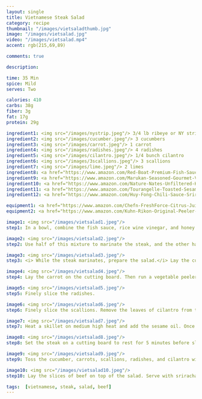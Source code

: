 ```yaml
---
layout: single
title: Vietnamese Steak Salad
category: recipe
thumbnail: "/images/vietsaladthumb.jpg"
image: "/images/vietsalad.jpg"
video: "/images/vietsalad.mp4"
accent: rgb(215,69,89)

comments: true

description:

time: 35 Min
spice: Mild
serves: Two

calories: 410
carbs: 38g
fiber: 3g
fat: 17g
protein: 29g

ingredient1: <img src="/images/nystrip.jpeg"/> 3/4 lb ribeye or NY strip
ingredient2: <img src="/images/cucumber.jpeg"/> 3 cucumbers
ingredient3: <img src="/images/carrot.jpeg"/> 1 carrot
ingredient4: <img src="/images/radishes.jpeg"/> 4 radishes
ingredient5: <img src="/images/cilantro.jpeg"/> 1/4 bunch cilantro
ingredient6: <img src="/images/3scallions.jpeg"/> 3 scallions
ingredient7: <img src="/images/lime.jpeg"/> 2 limes
ingredient8: <a href="https://www.amazon.com/Red-Boat-Premium-Fish-Sauce/dp/B00B617XK2/ref=as_li_ss_tl?s=grocery&ie=UTF8&qid=1485112437&sr=1-2&keywords=fish+sauce&th=1&linkCode=ll1&tag=cilalime09-20&linkId=d525ddf9cbbc4b7b569bcfa49ea49470"><img src="/images/fishsauce.jpeg"/> 4 tbsp fish sauce </a>
ingredient9: <a href="https://www.amazon.com/Marukan-Seasoned-Gourmet-Vinegar-Ounce/dp/B00UR6HALY/ref=as_li_ss_tl?s=grocery&rps=1&ie=UTF8&qid=1485112343&sr=1-1&keywords=rice+vinegar&refinements=p_85:2470955011&th=1&linkCode=ll1&tag=cilalime09-20&linkId=ac22aad02841df3edfb94335aaa29ea1"><img src="/images/ricewinevin.jpeg"/> 4 tbsp rice wine vinegar</a>
ingredient10: <a href="https://www.amazon.com/Nature-Nates-Unfiltered-Honey-Ounce/dp/B00CMQD3VS/ref=as_li_ss_tl?s=grocery&ie=UTF8&qid=1485112277&sr=1-4&keywords=honey&linkCode=ll1&tag=cilalime09-20&linkId=56d34d7eabe1275bfea4ea747b61eea1"><img src="/images/honey.jpeg"/> 2 tbsp honey </a>
ingredient11: <a href="https://www.amazon.com/Tourangelle-Toasted-Sesame-Oil-Expeller-pressed/dp/B005WXMPMQ/ref=as_li_ss_tl?s=grocery&ie=UTF8&qid=1485112379&sr=1-4&keywords=sesame+oil&th=1&linkCode=ll1&tag=cilalime09-20&linkId=7650d5960d5a88154976b58b7e4721d9"><img src="/images/sesameoil.jpeg"/> 2 tbsp sesame oil</a>
ingredient12: <a href="https://www.amazon.com/Huy-Fong-Chili-Sauce-Sriracha/dp/B0014CSG5Y/ref=as_li_ss_tl?ie=UTF8&qid=1485112531&sr=1-2&keywords=sriracha&linkCode=ll1&tag=cilalime09-20&linkId=853866a7ea7917dd976cf9c214313301"><img src="/images/sriracha.jpeg"/> sriracha for serving </a>

equipment1: <a href="https://www.amazon.com/Chefn-FreshForce-Citrus-Juicer-Lemon/dp/B002XOB0P0/ref=as_li_ss_tl?ie=UTF8&qid=1485112647&sr=8-16&keywords=yellow+citrus+juicer&linkCode=ll1&tag=cilalime09-20&linkId=021946d7242f0d3b21bd554c7a0f067d"><img src="/images/citrusjuicer.jpeg"/> citrus juicer </a>
equipment2: <a href="https://www.amazon.com/Kuhn-Rikon-Original-Peeler-Yellow/dp/B001BCFTWU/ref=as_li_ss_tl?s=kitchen&ie=UTF8&qid=1485112707&sr=1-1&keywords=kuhn+rikon+peeler&linkCode=ll1&tag=cilalime09-20&linkId=19d63dbc2c696a2de896b831996f4c22"><img src="/images/vegetablepeeler.jpeg"/> vegetable peeler </a>

image1: <img src="/images/vietsalad1.jpeg"/>
step1: In a bowl, combine the fish sauce, rice wine vinegar, and honey. Squeeze the juice of 2 limes into the bowl and stir.

image2: <img src="/images/vietsalad2.jpeg"/>
step2: Use half of this mixture to marinate the steak, and the other half for the vinagerette. <p><i>You will need to marinate the steak for at least 15 minutes.</i></p>

image3: <img src="/images/vietsalad3.jpeg"/>
step3: <i> While the steak marinates, prepare the salad.</i> Lay the cucumber on the cutting board. Then run a vegetable peeler along the cucumber to create thin pasta like ribbons.

image4: <img src="/images/vietsalad4.jpeg"/>
step4: Lay the carrot on the cutting board. Then run a vegetable peeler along the carrot to create thin pasta like ribbons.

image5: <img src="/images/vietsalad5.jpeg"/>
step5: Finely slice the radishes.

image6: <img src="/images/vietsalad6.jpeg"/>
step6: Finely slice the scallions. Remove the leaves of cilantro from their stems.

image7: <img src="/images/vietsalad7.jpeg"/>
step7: Heat a skillet on medium high heat and add the sesame oil. Once the oil is hot, remove the steak from the marinade and shake off any extra liquid. Cook the steak for 4-6 minutes on each side. Sear the narrow sides of the steak giving the exterior a nice char.

image8: <img src="/images/vietsalad8.jpeg"/>
step8: Set the steak on a cutting board to rest for 5 minutes before slicing thinly.

image9: <img src="/images/vietsalad9.jpeg"/>
step9: Toss the cucumber, carrots, scallions, radishes, and cilantro with the remaining vinagrette.

image10: <img src="/images/vietsalad10.jpeg"/>
step10: Lay the slices of beef on top of the salad. Serve with sriracha.

tags:  [vietnamese, steak, salad, beef]
---
```

